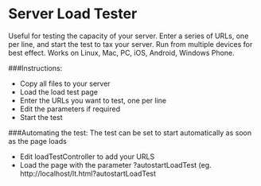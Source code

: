 Server Load Tester
==================

Useful for testing the capacity of your server.
Enter a series of URLs, one per line, and start the test to tax your server.
Run from multiple devices for best effect.
Works on Linux, Mac, PC, iOS, Android, Windows Phone.

###Instructions:

* Copy all files to your server
* Load the load test page
* Enter the URLs you want to test, one per line
* Edit the parameters if required
* Start the test

###Automating the test:
The test can be set to start automatically as soon as the page loads
* Edit loadTestController to add your URLS
* Load the page with the parameter ?autostartLoadTest (eg. http://localhost/lt.html?autostartLoadTest